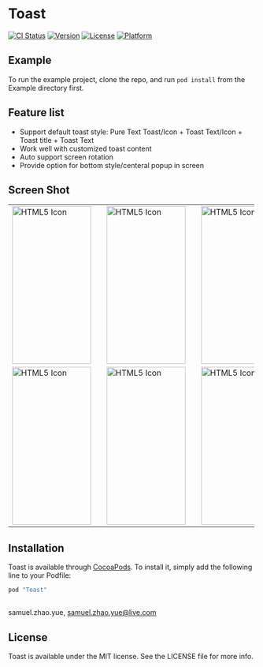 # Toast

[![CI Status](http://img.shields.io/travis/zy.zhao/Toast.svg?style=flat)](https://travis-ci.org/zy.zhao/Toast)
[![Version](https://img.shields.io/cocoapods/v/Toast.svg?style=flat)](http://cocoapods.org/pods/Toast)
[![License](https://img.shields.io/cocoapods/l/Toast.svg?style=flat)](http://cocoapods.org/pods/Toast)
[![Platform](https://img.shields.io/cocoapods/p/Toast.svg?style=flat)](http://cocoapods.org/pods/Toast)

## Example

To run the example project, clone the repo, and run `pod install` from the Example directory first.

## Feature list

- Support default toast style: Pure Text Toast/Icon + Toast Text/Icon + Toast title + Toast Text
- Work well with customized toast content
- Auto support screen rotation
- Provide option for bottom style/centeral popup in screen

## Screen Shot

<div style="border:none">
<table style="border:none;table-layout:fixed;width:500"> 
<tr>
    <td><img src="https://cloud.githubusercontent.com/assets/8198256/17805893/48f011ce-6634-11e6-86d2-16ae984b1556.png" alt="HTML5 Icon" width="160" height="320"></td>
	<td></td>
	<td><img src="https://cloud.githubusercontent.com/assets/8198256/17805888/48ebd514-6634-11e6-8bdc-0491e4248feb.png" alt="HTML5 Icon" width="160" height="320"></td>
	<td></td>
	<td><img src="https://cloud.githubusercontent.com/assets/8198256/17805889/48ec61fa-6634-11e6-8ada-104588dae47b.png" alt="HTML5 Icon" width="160" height="320"></td>
</tr>

<tr>
    <td><img src="https://cloud.githubusercontent.com/assets/8198256/17805890/48ec9a94-6634-11e6-96e7-ae3abd9408bf.png" alt="HTML5 Icon" width="160" height="320"></td>
	<td></td>
	<td><img src="https://cloud.githubusercontent.com/assets/8198256/17805891/48ef3664-6634-11e6-841c-ac2a78fd6f39.png" alt="HTML5 Icon" width="160" height="320"></td>
	<td></td>
	<td><img src="https://cloud.githubusercontent.com/assets/8198256/17805892/48ef8a88-6634-11e6-9d21-57e4e3c26a38.png" alt="HTML5 Icon" width="160" height="320"></td>
</tr>

</table>
</div>


## Installation

Toast is available through [CocoaPods](http://cocoapods.org). To install
it, simply add the following line to your Podfile:

```ruby
pod "Toast"
```

## 

samuel.zhao.yue, samuel.zhao.yue@live.com

## License

Toast is available under the MIT license. See the LICENSE file for more info.
